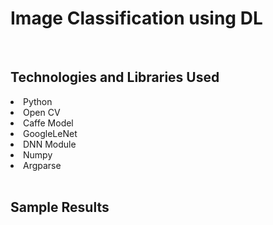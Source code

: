 # Image Classification using DL

<br>

## Technologies and Libraries Used

<li> Python </li>
<li> Open CV </li>
<li> Caffe Model </li>
<li> GoogleLeNet  </li>
<li> DNN Module </li>
<li> Numpy </li>
<li> Argparse </li>

<br>

## Sample Results
